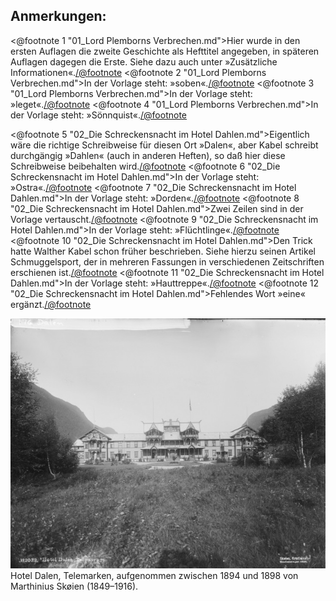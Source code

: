 <h2>Anmerkungen:</h2>


<@footnote 1 "01_Lord Plemborns Verbrechen.md">Hier wurde in den ersten Auflagen die zweite Geschichte als Hefttitel angegeben, in späteren Auflagen dagegen die Erste. Siehe dazu auch unter »Zusätzliche Informationen«.</@footnote>
<@footnote 2 "01_Lord Plemborns Verbrechen.md">In der Vorlage steht: »soben«.</@footnote>
<@footnote 3 "01_Lord Plemborns Verbrechen.md">In der Vorlage steht: »leget«.</@footnote>
<@footnote 4 "01_Lord Plemborns Verbrechen.md">In der Vorlage steht: »Sönnquist«.</@footnote>

<@footnote 5 "02_Die Schreckensnacht im Hotel Dahlen.md">Eigentlich wäre die richtige Schreibweise für diesen Ort »Dalen«, aber Kabel schreibt durchgängig »Dahlen« (auch in anderen Heften), so daß hier diese Schreibweise beibehalten wird.</@footnote>
<@footnote 6 "02_Die Schreckensnacht im Hotel Dahlen.md">In der Vorlage steht: »Ostra«.</@footnote>
<@footnote 7 "02_Die Schreckensnacht im Hotel Dahlen.md">In der Vorlage steht: »Dorden«.</@footnote>
<@footnote 8 "02_Die Schreckensnacht im Hotel Dahlen.md">Zwei Zeilen sind in der Vorlage vertauscht.</@footnote>
<@footnote 9 "02_Die Schreckensnacht im Hotel Dahlen.md">In der Vorlage steht: »Flüchtlinge«.</@footnote>
<@footnote 10 "02_Die Schreckensnacht im Hotel Dahlen.md">Den Trick hatte Walther Kabel schon früher beschrieben. Siehe hierzu seinen Artikel Schmuggelsport, der in mehreren Fassungen in verschiedenen Zeitschriften erschienen ist.</@footnote>
<@footnote 11 "02_Die Schreckensnacht im Hotel Dahlen.md">In der Vorlage steht: »Hauttreppe«.</@footnote>
<@footnote 12 "02_Die Schreckensnacht im Hotel Dahlen.md">Fehlendes Wort »eine« ergänzt.</@footnote>

<div class="img-right pre"><img alt="Hotel Dalen" src="076_Hotel_Dahlen.jpg"/>
Hotel Dalen, Telemarken, aufgenommen zwischen 1894 und 1898 von Marthinius Skøien (1849–1916).</div>

